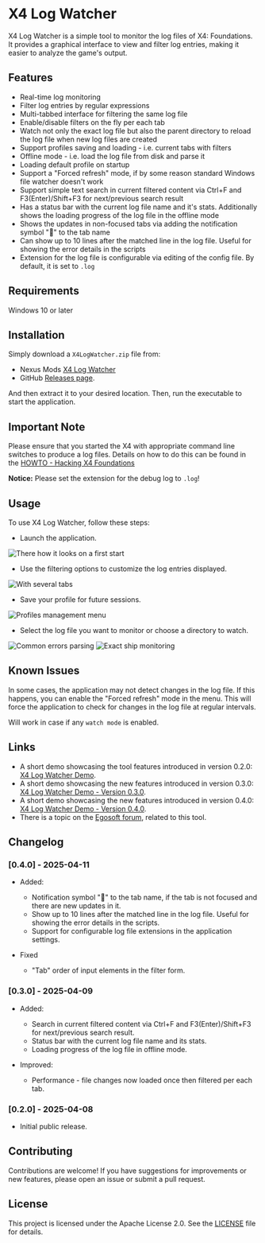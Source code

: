 # X4 Log Watcher

X4 Log Watcher is a simple tool to monitor the log files of X4: Foundations. It provides a graphical interface to view and filter log entries, making it easier to analyze the game's output.

## Features

- Real-time log monitoring
- Filter log entries by regular expressions
- Multi-tabbed interface for filtering the same log file
- Enable/disable filters on the fly per each tab
- Watch not only the exact log file but also the parent directory to reload the log file when new log files are created
- Support profiles saving and loading - i.e. current tabs with filters
- Offline mode - i.e. load the log file from disk and parse it
- Loading default profile on startup
- Support a "Forced refresh" mode, if by some reason standard Windows file watcher doesn't work
- Support simple text search in current filtered content via Ctrl+F and F3(Enter)/Shift+F3 for next/previous search result
- Has a status bar with the current log file name and it's stats. Additionally shows the loading progress of the log file in the offline mode
- Shows the updates in non-focused tabs via adding the notification symbol "🔔" to the tab name
- Can show up to 10 lines after the matched line in the log file. Useful for showing the error details in the scripts
- Extension for the log file is configurable via editing of the config file. By default, it is set to `.log`

## Requirements

Windows 10 or later

## Installation

Simply download a `X4LogWatcher.zip` file from:

- Nexus Mods [X4 Log Watcher](https://www.nexusmods.com/x4foundations/mods/1669)
- GitHub [Releases page](https://github.com/chemodun/x4logwatcher/releases).

And then extract it to your desired location. Then, run the executable to start the application.

## Important Note

Please ensure that you started the X4 with appropriate command line switches to produce a log files.
Details on how to do this can be found in the [HOWTO - Hacking X4 Foundations](https://wiki.egosoft.com:1337/X4%20Foundations%20Wiki/Modding%20Support/ScriptingMD/Community%20Guides/h2odragon%27s%20HOWTO-hackx4f/#debug-log)

**Notice:** Please set the extension for the debug log to `.log`!

## Usage

To use X4 Log Watcher, follow these steps:

- Launch the application.

![There how it looks on a first start](docs/images/first_start.png)

- Use the filtering options to customize the log entries displayed.

![With several tabs](docs/images/several_tabs.png)

- Save your profile for future sessions.

![Profiles management menu](docs/images/profile_management.png)

- Select the log file you want to monitor or choose a directory to watch.

![Common errors parsing](docs/images/common_errors_parsing.png)
![Exact ship monitoring](docs/images/exact_ship_monitoring.png)

## Known Issues

In some cases, the application may not detect changes in the log file. If this happens, you can enable the "Forced refresh" mode in the menu. This will force the application to check for changes in the log file at regular intervals.

Will work in case if any `watch mode` is enabled.

## Links

- A short demo showcasing the tool features introduced in version 0.2.0: [X4 Log Watcher Demo](https://youtube.com/watch?v=6cPAfx4gxTA).
- A short demo showcasing the new features introduced in version 0.3.0: [X4 Log Watcher Demo - Version 0.3.0](https://youtube.com/watch?v=wRRwymDHv1g).
- A short demo showcasing the new features introduced in version 0.4.0: [X4 Log Watcher Demo - Version 0.4.0](https://youtube.com/watch?v=1LO7Upyd3ZM).
- There is a topic on the [Egosoft forum](https://forum.egosoft.com/viewtopic.php?t=470624), related to this tool.

## Changelog

### [0.4.0] - 2025-04-11

- Added:
  - Notification symbol "🔔" to the tab name, if the tab is not focused and there are new updates in it.
  - Show up to 10 lines after the matched line in the log file. Useful for showing the error details in the scripts.
  - Support for configurable log file extensions in the application settings.

- Fixed
  - "Tab" order of input elements in the filter form.

### [0.3.0] - 2025-04-09

- Added:
  - Search in current filtered content via Ctrl+F and F3(Enter)/Shift+F3 for next/previous search result.
  - Status bar with the current log file name and its stats.
  - Loading progress of the log file in offline mode.

- Improved:
  - Performance - file changes now loaded once then filtered per each tab.

### [0.2.0] - 2025-04-08

- Initial public release.

## Contributing

Contributions are welcome! If you have suggestions for improvements or new features, please open an issue or submit a pull request.

## License

This project is licensed under the Apache License 2.0. See the [LICENSE](LICENSE) file for details.
